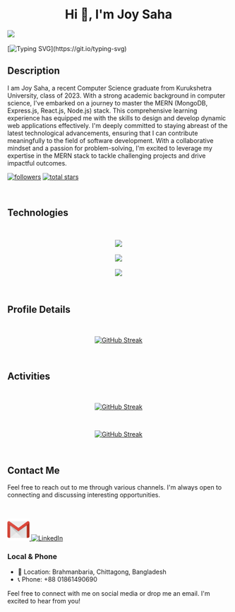 <!-- <img src="https://github.com/TrishonBaidaya7399/TrishonBaidaya7399/blob/main/Github%20Banner.png?raw=true" />  -->
<h1 align="center">Hi 👋, I'm Joy Saha</h1>
<img src = "https://media2.giphy.com/media/QssGEmpkyEOhBCb7e1/giphy.gif?cid=ecf05e47a0n3gi1bfqntqmob8g9aid1oyj2wr3ds3mg700bl&rid=giphy.gif" width='40'/>

 [![Typing SVG](https://readme-typing-svg.herokuapp.com?font=Fira+Code&weight=800&size=24&pause=1000&center=true&width=1000&lines=Hi+there+👋+Welcome+to+My+Profile!;I+am+Frontend+Developer;I+am+MERN+Stack+Developer;Always+learning+new+things+;)](https://git.io/typing-svg)


 ## Description
<p align="left">
  I am Joy Saha, a recent Computer Science graduate from Kurukshetra University, class of 2023. With a strong academic background in computer science, I've embarked on a journey to master the MERN (MongoDB, Express.js, React.js, Node.js) stack. This comprehensive learning experience has equipped me with the skills to design and develop dynamic web applications effectively. I'm deeply committed to staying abreast of the latest technological advancements, ensuring that I can contribute meaningfully to the field of software development. With a collaborative mindset and a passion for problem-solving, I'm excited to leverage my expertise in the MERN stack to tackle challenging projects and drive impactful outcomes.
</p>

   <p align="left">
      <a href="https://github.com/joysaha023?tab=followers">
         <img alt="followers" title="Follow me on Github" src="https://custom-icon-badges.demolab.com/github/followers/joysaha023?color=236ad3&labelColor=1155ba&style=for-the-badge&logo=person-add&label=Followers&logoColor=white"/></a>
      <a href="https://github.com/joysaha023?tab=repositories&sort=stargazers">
         <img alt="total stars" title="Total stars on GitHub" src="https://custom-icon-badges.demolab.com/github/stars/joysaha023?color=55960c&style=for-the-badge&labelColor=488207&logo=star"/>
      </a>
   </p>
   <br />


## Technologies
<br />
<p align="center">
  <a href="">
    <img src="https://skillicons.dev/icons?i=html,css,js,react,nodejs,express,mongodb,git" />
  </a>
</p>

<p align="center">
  <a href="">
    <img src="https://skillicons.dev/icons?i=figma,tailwind,materialui,firebase,github,redux,photoshop" />
  </a>
</p>

<p align="center">
  <a href="">
    <img src="https://skillicons.dev/icons?i=c,java,vite,bootstrap,scss" />
  </a>
</p>
<br>


## Profile Details

<br />
<p align="center">
  <a href="https://git.io/streak-stats">
    <img src="http://github-profile-summary-cards.vercel.app/api/cards/profile-details?username=joysaha023&theme=tokyonight" alt="GitHub Streak" />
  </a>
</p>
<br />


## Activities

<br />
<p align="center">
  <a href="https://git.io/streak-stats"><img src="https://github-readme-stats.vercel.app/api?username=joysaha023&show_icons=true&include_all_commits=true&theme=tokyonight" alt="GitHub Streak" /></a>
</p>
<br />
<p align="center">
  <a href="https://git.io/streak-stats"><img src="https://github-readme-streak-stats.herokuapp.com?user=joysaha023&theme=tokyonight&date_format=j%20M%5B%20Y%5D&mode=weekly" alt="GitHub Streak" /></a>
</p>
<br />


## Contact Me

Feel free to reach out to me through various channels. I'm always open to connecting and discussing interesting opportunities.

<br />

<p align="left">
  <!-- Email -->
  <a href="mailto:joysahacse23@gmail.com">
    <img width="50px" height="50px" src="https://github.com/joysaha023/joysaha023/blob/main/Gmail%20logo.png" alt="Email"/>
  </a>
 
  <!-- LinkedIn -->
  <a href="https://www.linkedin.com/in/joysaha23">
    <img width="50px" height="50px" src="https://raw.githubusercontent.com/rahuldkjain/github-profile-readme-generator/master/src/images/icons/Social/linked-in-alt.svg" alt="LinkedIn"/>
  </a>

  
</p>


### Local & Phone
- 📍 Location: Brahmanbaria, Chittagong, Bangladesh
- 📞 Phone: +88 01861490690

Feel free to connect with me on social media or drop me an email. I'm excited to hear from you!
<br />



